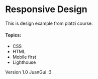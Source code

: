 # Responsive Design

This is design example from platzi course.

#### Topics:
- CSS
- HTML
- Mobile first
- Lighthouse

Version 1.0
JuanGui :3
